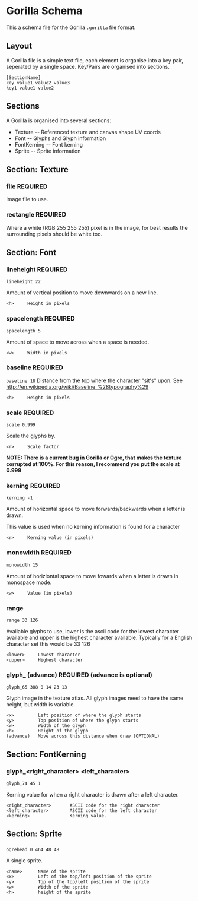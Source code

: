Gorilla Schema
==============

This a schema file for the Gorilla `.gorilla` file format.

Layout
------

A Gorilla file is a simple text file, each element is organise into a key pair, seperated by a single space. Key/Pairs are organised into sections.

    [SectionName]
    key value1 value2 value3
    key1 value1 value2

Sections
--------

A Gorilla is organised into several sections:

* Texture -- Referenced texture and canvas shape UV coords
* Font -- Glyphs and Glyph information
* FontKerning -- Font kerning
* Sprite -- Sprite information

Section: Texture
----------------

### file <texturename>  REQUIRED

Image file to use.

### rectangle <x> <y>   REQUIRED

Where a white (RGB 255 255 255) pixel is in the image, for best results the surrounding pixels should be white too.

Section: Font
-------------

### lineheight <h>      REQUIRED
`lineheight 22`

Amount of vertical position to move downwards on a new line.

    <h>     Height in pixels

### spacelength <w>     REQUIRED
`spacelength 5`

Amount of space to move across when a space is needed.

    <w>     Width in pixels

### baseline <h>        REQUIRED
`baseline 18`
Distance from the top where the character "sit's" upon. See http://en.wikipedia.org/wiki/Baseline_%28typography%29

    <h>     Height in pixels

### scale   <r>         REQUIRED
`scale 0.999`

Scale the glyphs by.
    
    <r>     Scale factor

**NOTE: There is a current bug in Gorilla or Ogre, that makes the texture corrupted at 100%. For this reason, I recommend you put the scale at 0.999**

### kerning <k>         REQUIRED
`kerning -1`

Amount of horizontal space to move forwards/backwards when a letter is drawn. 

This value is used when no kerning information is found for a character

    <r>     Kerning value (in pixels)

### monowidth <w>       REQUIRED
`monowidth 15`

Amount of horiziontal space to move fowards when a letter is drawn in monospace mode.

    <w>     Value (in pixels)

### range <lower> <upper>
`range 33 126`

Available glyphs to use, lower is the ascii code for the lowest character available and upper is the highest character available. Typically for a English character set this would be 33 126

    <lower>     Lowest character
    <upper>     Highest character


### glyph_<id> <x> <y> <w> <h> (advance)        REQUIRED (advance is optional)
`glyph_65 388 0 14 23 13`

Glyph image in the texture atlas. All glyph images need to have the same height, but width is variable.

    <x>         Left position of where the glyph starts
    <y>         Top position of where the glyph starts
    <w>         Width of the glyph
    <h>         Height of the glyph
    (advance)   Move across this distance when draw (OPTIONAL)

Section: FontKerning
--------------------

### glyph_<right_character> <left_character> <kerning>
`glyph_74 45 1`

Kerning value for when a right character is drawn after a left character.

    <right_character>       ASCII code for the right character
    <left_character>        ASCII code for the left character
    <kerning>               Kerning value.

Section: Sprite
---------------

### <name> <x> <y> <w> <h>
`ogrehead 0 464 48 48`

A single sprite.

    <name>      Name of the sprite
    <x>         Left of the top/left position of the sprite
    <y>         Top of the top/left position of the sprite
    <w>         Width of the sprite
    <h>         height of the sprite


